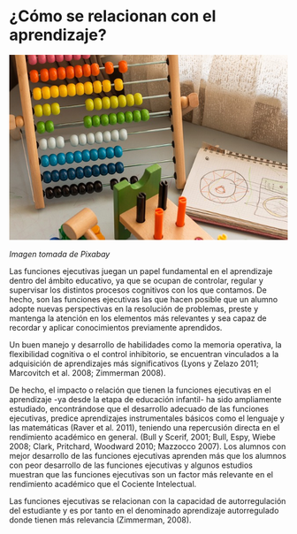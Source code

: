 # ¿Cómo se relacionan con el aprendizaje?


![ábaco](img/child-2205449_640.jpg)


_Imagen tomada de Pixabay_

  
Las funciones ejecutivas juegan un papel fundamental en el aprendizaje dentro del ámbito educativo, ya que se ocupan de controlar, regular y supervisar los distintos procesos cognitivos con los que contamos. De hecho, son las funciones ejecutivas las que hacen posible que un alumno adopte nuevas perspectivas en la resolución de problemas, preste y mantenga la atención en los elementos más relevantes y sea capaz de recordar y aplicar conocimientos previamente aprendidos.

Un buen manejo y desarrollo de habilidades como la memoria operativa, la flexibilidad cognitiva o el control inhibitorio, se encuentran vinculados a la adquisición de aprendizajes más significativos (Lyons y Zelazo 2011; Marcovitch et al. 2008; Zimmerman 2008).

  
  
De hecho, el impacto o relación que tienen la funciones ejecutivas en el aprendizaje -ya desde la etapa de educación infantil- ha sido ampliamente estudiado, encontrándose que el desarrollo adecuado de las funciones ejecutivas, predice aprendizajes instrumentales básicos como el lenguaje y las matemáticas (Raver et al. 2011), teniendo una repercusión directa en el rendimiento académico en general. (Bull y Scerif, 2001; Bull, Espy, Wiebe 2008; Clark, Pritchard, Woodward 2010; Mazzocco 2007). Los alumnos con mejor desarrollo de las funciones ejecutivas aprenden más que los alumnos con peor desarrollo de las funciones ejecutivas y algunos estudios muestran que las funciones ejecutivas son un factor más relevante en el rendimiento académico que el Cociente Intelectual.

Las funciones ejecutivas se relacionan con la capacidad de autorregulación del estudiante y es por tanto en el denominado aprendizaje autorregulado donde tienen más relevancia (Zimmerman, 2008).